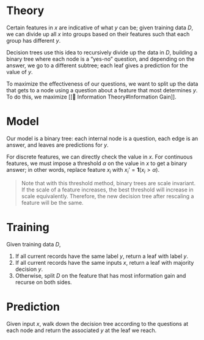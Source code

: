 # Theory
Certain features in $x$ are indicative of what $y$ can be; given training data $D$, we can divide up all $x$ into groups based on their features such that each group has different $y$.

Decision trees use this idea to recursively divide up the data in $D$, building a binary tree where each node is a “yes-no” question, and depending on the answer, we go to a different subtree; each leaf gives a prediction for the value of $y$.

To maximize the effectiveness of our questions, we want to split up the data that gets to a node using a question about a feature that most determines $y$. To do this, we maximize [[🧮 Information Theory#Information Gain]].

# Model
Our model is a binary tree: each internal node is a question, each edge is an answer, and leaves are predictions for $y$.

For discrete features, we can directly check the value in $x$. For continuous features, we must impose a threshold $\alpha$ on the value in $x$ to get a binary answer; in other words, replace feature $x_i$ with $x_i’ = \mathbf{1}(x_i > \alpha)$.

>Note that with this threshold method, binary trees are scale invariant. If the scale of a feature increases, the best threshold will increase in scale equivalently. Therefore, the new decision tree after rescaling a feature will be the same.

# Training
Given training data $D$,
1. If all current records have the same label $y$, return a leaf with label $y$.
2. If all current records have the same inputs $x$, return a leaf with majority decision $y$.
3. Otherwise, split $D$ on the feature that has most information gain and recurse on both sides.

# Prediction
Given input $x$, walk down the decision tree according to the questions at each node and return the associated $y$ at the leaf we reach.